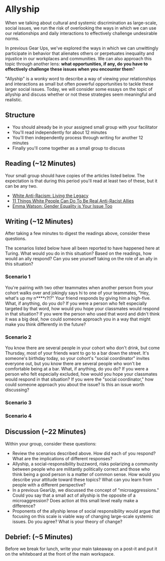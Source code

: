 # Allyship

When we talking about cultural and systemic discrimination as large-scale, social issues, we run the risk of overlooking the ways in which we can use our relationships and daily interactions to effectively challenge undesirable norms.

In previous Gear Ups, we've explored the ways in which we can unwittingly participate in behavior that alienates others or perpetuates inequality and injustice in our workplaces and communities. We can also approach this topic through another lens: **what opportunities, if any, do you have to effectively challenge these issues when you encounter them**?

"Allyship" is a wonky word to describe a way of viewing your relationships and interactions as small but often powerful opportunities to tackle these larger social issues. Today, we will consider some essays on the topic of allyship and discuss whether or not these strategies seem meaningful and realistic.

## Structure

* You should already be in your assigned small group with your facilitator
* You'll read independently for about 12 minutes
* You'll then independently process through writing for another 12 minutes
* Finally you'll come together as a small group to discuss

## Reading (~12 Minutes)

Your small group should have copies of the articles listed below. The expectation is that
during this period you'll read at least two of these, but it can be any two.

* [White Anti-Racism: Living the Legacy](http://www.tolerance.org/supplement/white-anti-racism-living-legacy)  
* [11 Things White People Can Do To Be Real Anti-Racist Allies](http://www.alternet.org/news-amp-politics/11-things-white-people-can-do-be-real-anti-racist-allies)  
* [Emma Watson: Gender Equality is Your Issue Too](http://www.unwomen.org/en/news/stories/2014/9/emma-watson-gender-equality-is-your-issue-too)  

## Writing (~12 Minutes)

After taking a few minutes to digest the readings above, consider these questions.  

The scenarios listed below have all been reported to have happened here at Turing. What would you do in this situation? Based on the readings, how would an ally respond? Can you see yourself taking on the role of an ally in this situation?   

### Scenario 1

You're pairing with two other teammates when another person from your cohort walks over and jokingly says hi to one of your teammates, "Hey, what's up my n****r?!?" Your friend responds by giving him a high-five. What, if anything, do you do? If you were a person who felt especially targeted by that word, how would you hope your classmates would respond in that situation? If you were the person who used that word and didn't think it was a big deal, how could someone approach you in a way that might make you think differently in the future?  

### Scenario 2

You know there are several people in your cohort who don't drink, but come Thursday, most of your friends want to go to a bar down the street. It's someone's birthday today, so your cohort's "social coordinator" invites everyone out, but you know there are several people who won't be comfortable being at a bar. What, if anything, do you do?  If you were a person who felt especially excluded, how would you hope your classmates would respond in that situation? If you were the "social coordinator," how could someone approach you about the issue? Is this an issue worth discussing?  

### Scenario 3

### Scenario 4

## Discussion (~22 Minutes)

Within your group, consider these questions:

* Review the scenarios described above. How did each of you respond? What are the implications of different responses?
* Allyship, a social-responsibility buzzword, risks polarizing a community between people who are militantly politically correct and those who think being a good person is a matter of common sense. How would you describe your attitude toward these topics? What can you learn from people with a different perspective?
* In a previous GearUp, we discussed the concept of "microaggressions." Could you say that a small act of allyship is the opposite of a microaggression? Does action at this small level really make a difference?
* Proponents of the allyship lense of social responsibility would argue that focusing on this scale is viable way of changing large-scale systemic issues. Do you agree? What is your theory of change?

## Debrief: (~5 Minutes)

Before we break for lunch, write your main takeaway on a post-it and put it on the whiteboard at the front of the main workspace.
